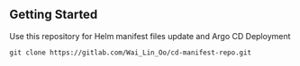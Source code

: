 ## Getting Started 

Use this repository for Helm manifest files update and Argo CD Deployment

```
git clone https://gitlab.com/Wai_Lin_Oo/cd-manifest-repo.git

```
